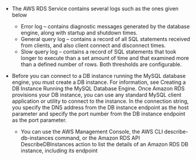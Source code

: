 - The AWS RDS Service contains several logs such as the ones given below

  - Error log – contains diagnostic messages generated by the database engine, along with startup and shutdown times.
  - General query log – contains a record of all SQL statements received from clients, and also client connect and disconnect times.
  - Slow query log – contains a record of SQL statements that took longer to execute than a set amount of time and that examined more than a defined number of rows. Both thresholds are configurable.

- Before you can connect to a DB instance running the MySQL database engine, you must create a DB instance. For information, see Creating a DB Instance Running the MySQL Database Engine. Once Amazon RDS provisions your DB instance, you can use any standard MySQL client application or utility to connect to the instance. In the connection string, you specify the DNS address from the DB instance endpoint as the host parameter and specify the port number from the DB instance endpoint as the port parameter.
  - You can use the AWS Management Console, the AWS CLI describe-db-instances command, or the Amazon RDS API DescribeDBInstances action to list the details of an Amazon RDS DB instance, including its endpoint
